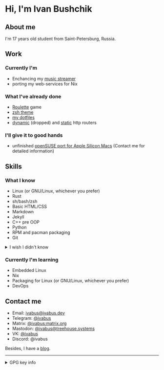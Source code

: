 
# Hi, I'm Ivan Bushchik


## About me

I'm 17 years old student from Saint-Petersburg, Russia.

## Work

### Currently I'm
- Enchancing my [music streamer](https://github.com/ivabus/lonelyradio)
- porting my web-services for Nix

### What I've already done
- [Roulette](https://github.com/ivabus/roulette) game
- [zsh theme](https://github.com/ivabus/ivabus-zsh-theme)
- [my dotfiles](https://github.com/ivabus/ivabus-dotfiles)
- [dynamic](https://github.com/ivabus/aliurl) (dropped) and [static](https://github.com/ivabus/urouter) http routers

### I'll give it to good hands

- unfinished [openSUSE port for Apple Silicon Macs](https://github.com/ivabus/asahi-opensuse) (Contact me for detailed information)

## Skills

### What I know

- Linux (or GNU/Linux, whichever you prefer)
- Rust
- sh/bash/zsh
- Basic HTML/CSS
- Markdown
- Jekyll 
- C++ pre OOP
- Python
- RPM and pacman packaging
- Git
<details>
  <summary>I wish I didn't know</summary><br>
  
  - Visual Basic .NET
</details>

### Currently I'm learning

- Embedded Linux
- Nix
- Packaging for Linux (or GNU/Linux, whichever you prefer)
- DevOps

## Contact me
- Email: <ivabus@ivabus.dev>
- Telegram: [@ivabus](https://ivabus.t.me)
- Matrix: [@ivabus:matrix.org](https://matrix.to/#/@ivabus:matrix.org)
- Mastodon: [@ivabus\@treehouse.systems](https://social.treehouse.systems/@ivabus)
- VK: [@ivabus](https://vk.com/ivabus)
- Discord: @ivabus

Besides, I have a [blog](https://ivabus.dev).

---
<details>
  <summary>GPG key info</summary>
  
  Key ID (sign): `2F16FBF3262E090C`<br>
  Key ID (encrypt): `75D13F197C64C9B2`<br>
  Key ID (sign) (revoked): `9F6DDABE11A2674D`<br>
  Key ID (encrypt) (revoked): `F2D682FB55D16001`<br>
  Fingerprint: `5F8E 8C32 261C 2CA7 D680 792D D146 2CE6 C2FF 77CE`

  - [keyserver.ubuntu.com](http://keyserver.ubuntu.com/pks/lookup?op=get&search=0x5f8e8c32261c2ca7d680792dd1462ce6c2ff77ce)
  - [keys.openpgp.org](https://keys.openpgp.org/vks/v1/by-fingerprint/5F8E8C32261C2CA7D680792DD1462CE6C2FF77CE)
  <details>
  <summary>Revoken key `3E4E9C7D66E44BF7`</summary>
    Key ID: `3E4E9C7D66E44BF7`<br>
    Fingerprint: `77F2 CF96 4D0A 9F5B A3DE 3D31 3E4E 9C7D 66E4 4BF7`

- [keyserver.ubuntu.com](http://keyserver.ubuntu.com/pks/lookup?op=get&search=0x77f2cf964d0a9f5ba3de3d313e4e9c7d66e44bf7)
  </details>
</details>
